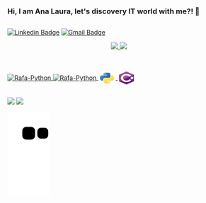 ### Hi, I am Ana Laura, let's discovery IT world with me?! 👋

##
[![Linkedin Badge](https://img.shields.io/badge/-LinkedIn-blue?style=flat&logo=Linkedin&logoColor=white&link=https://www.linkedin.com/in/analauramartins/)](https://www.linkedin.com/in/analauramartins/)
[![Gmail Badge](https://img.shields.io/badge/-Gmail-c14438?style=flat&logo=Gmail&logoColor=white&link=mailto:analaura.francisco@gmail.com)](mailto:analaura.francisco@gmail.com)
 
<!--
**analaurafra/analaurafra** is a ✨ _special_ ✨ repository because its `README.md` (this file) appears on your GitHub profile.

-->
  <div align="center">
  <a href="https://github.com/analaurafra">
    
 

  <img height="180em" src="https://github-readme-stats.vercel.app/api?username=analaurafra&show_icons=true&theme=dracula&include_all_commits=true&count_private=true"/>
  <img height="180em" src="https://github-readme-stats.vercel.app/api/top-langs/?username=analaurafra&layout=compact&langs_count=7&theme=dracula"/>
  </div>
  
  ##
  
  <div style="display: inline_block"><br>
  <img align="center" alt="Rafa-Python" height="30" width="40" src="https://cdn.jsdelivr.net/gh/devicons/devicon/icons/csharp/csharp-original.svg"/>
  <img align="center" alt="Rafa-Python" height="30" width="40"  src="https://cdn.jsdelivr.net/gh/devicons/devicon/icons/kotlin/kotlin-original.svg">
  <img align="center" alt="Rafa-Python" height="30" width="40" src="https://raw.githubusercontent.com/devicons/devicon/master/icons/python/python-original.svg">
  <img align="center" alt="Rafa-Csharp" height="30" width="40" src="https://raw.githubusercontent.com/devicons/devicon/master/icons/csharp/csharp-original.svg">
  </div>
  
  ##
  
  <div> 
  <a href = "mailto:analaura.francisco@gmail.com"><img src="https://img.shields.io/badge/-Gmail-%23333?style=for-the-badge&logo=gmail&logoColor=white" target="_blank"></a>
  <a href="https://www.linkedin.com/in/analauramartins/" target="_blank"><img src="https://img.shields.io/badge/-LinkedIn-%230077B5?style=for-the-  badge&logo=linkedin&logoColor=white" target="_blank"></a> 
 
  ![Snake animation](https://github.com/analaurafra/analaurafra/blob/output/github-contribution-grid-snake.svg)
 
  </div>
  
